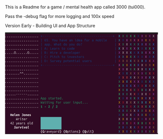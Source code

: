 This is a Readme for a game / mental health app called 3000 (tui000).

Pass the -debug flag for more logging and 100x speed


Version Early - Building UI and App Structure

![Early Version](screenshots/early.png)

